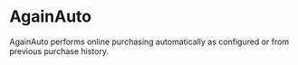 # AgainAuto
AgainAuto performs online purchasing automatically as configured or from previous purchase history.
